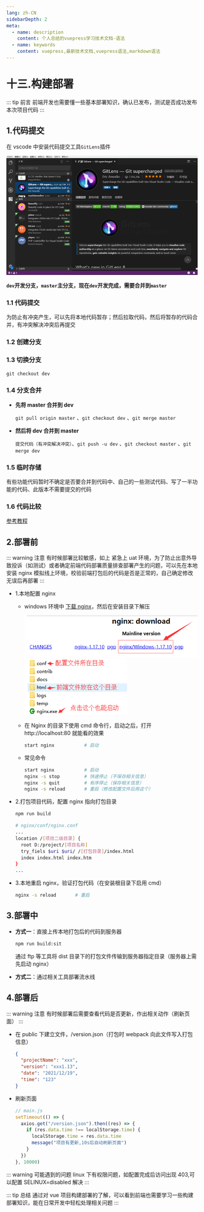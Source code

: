 ```yaml
---
lang: zh-CN
sidebarDepth: 2
meta:
  - name: description
    content: 个人总结的vuepress学习技术文档-语法
  - name: keywords
    content: vuepress,最新技术文档,vuepress语法,markdown语法
---
```


# 十三.构建部署

::: tip 前言
前端开发也需要懂一些基本部署知识，确认已发布，测试是否成功发布本次项目代码
:::

## 1.代码提交

在 vscode 中安装代码提交工具`GitLens`插件

![](./13.deploy1.1.png)

**`dev`开发分支，`master`主分支，现在`dev`开发完成，需要合并到`master`**

### 1.1 代码提交

为防止有冲突产生，可以先将本地代码暂存；然后拉取代码，然后将暂存的代码合并，有冲突解决冲突后再提交

### 1.2 创建分支

### 1.3 切换分支

`git checkout dev`

### 1.4 分支合并

- **先将 master 合并到 dev**

  `git pull origin master` 、`git checkout dev` 、`git merge master`

- **然后将 dev 合并到 master**

  `提交代码（有冲突解决冲突）`、`git push -u dev` 、`git checkout master` 、`git merge dev`

### 1.5 临时存储

有些功能代码暂时不确定是否要合并到代码中、自己的一些测试代码、写了一半功能的代码、此版本不需要提交的代码

### 1.6 代码比较

[参考教程](https://www.jianshu.com/p/95a1a06ac0fb)

## 2.部署前

::: warning 注意
有时候部署比较敏感，如上 紧急上 uat 环境，为了防止出意外导致投诉（如测试）或者确定前端代码部署质量排查部署产生的问题，可以先在本地安装 nginx 模拟线上环境，校验前端打包后的代码是否是正常的，自己确定修改无误后再部署
:::

- 1.本地配置 nginx

  - windows 环境中 [下载 nginx](https://nginx.org/en/download.html)，然后在安装目录下解压

    ![](./13.deploy1.png)![](./13.deploy2.png)

  - 在 Nginx 的目录下使用 cmd 命令行，启动之后，打开 http://localhost:80 就能看的效果
    ```sh
    start nginx           # 启动
    ```
  - 常见命令
    ```sh
    start nginx           # 启动
    nginx -s stop         # 快速停止（不保存相关信息）
    nginx -s quit         # 有序停止（保存相关信息）
    nginx -s reload       # 重启（修改配置文件后用这个）
    ```

* 2.打包项目代码，配置 nginx 指向打包目录

  ```sh
  npm run build
  ```

  ```sh
  # nginx/conf/nginx.conf
  ...
  location /[项目二级目录] {
    root D:/project/[项目名称]
    try_fiels $uri $uri/ /[打包目录]/index.html
    index index.html index.htm
  }
  ...
  ```

- 3.本地重启 nginx，验证打包代码（在安装根目录下启用 cmd）

  ```sh
  nginx -s reload       # 重启
  ```

## 3.部署中

- **方式一**：直接上传本地打包后的代码到服务器

  ```sh
  npm run build:sit
  ```

  通过 ftp 等工具将 dist 目录下的打包文件传输到服务器指定目录（服务器上需先启动 nginx）

- **方式二**：通过相关工具部署流水线

## 4.部署后

::: warning 注意
有时候部署后需要查看代码是否更新，作出相关动作（刷新页面）
:::

- 在 public 下建立文件，/version.json（打包时 webpack 向此文件写入打包信息）

  ```json
  {
    "projectName": "xxx",
    "version": "xxx1.13",
    "date": "2021/12/19",
    "time": "123"
  }
  ```

* 刷新页面
  ```js
  // main.js
  setTimeout(() => {
    axios.get("/version.json").then((res) => {
      if (res.data.time !== localStorage.time) {
        localStorage.time = res.data.time
        message("项目有更新,10s后自动刷新页面")
      }
    })
  }, 10000)
  ```

::: warning 可能遇到的问题
linux 下有权限问题，如配置完成后访问出现 403,可以配置 SELINUX=disabled 解决
:::

::: tip 总结
通过对 vue 项目构建部署的了解，可以看到前端也需要学习一些构建部署知识，能在日常开发中轻松处理相关问题
:::

